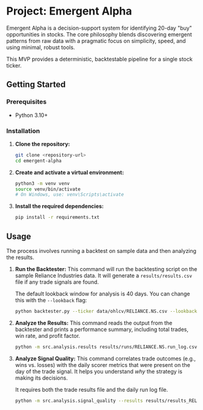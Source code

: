 # Project: Emergent Alpha

Emergent Alpha is a decision-support system for identifying 20-day "buy" opportunities in stocks. The core philosophy blends discovering emergent patterns from raw data with a pragmatic focus on simplicity, speed, and using minimal, robust tools.

This MVP provides a deterministic, backtestable pipeline for a single stock ticker.

## Getting Started

### Prerequisites

- Python 3.10+

### Installation

1.  **Clone the repository:**
    ```sh
    git clone <repository-url>
    cd emergent-alpha
    ```

2.  **Create and activate a virtual environment:**
    ```sh
    python3 -m venv venv
    source venv/bin/activate
    # On Windows, use: venv\Scripts\activate
    ```

3.  **Install the required dependencies:**
    ```sh
    pip install -r requirements.txt
    ```

## Usage

The process involves running a backtest on sample data and then analyzing the results.

1.  **Run the Backtester:**
    This command will run the backtesting script on the sample Reliance Industries data. It will generate a `results/results.csv` file if any trade signals are found.

    The default lookback window for analysis is 40 days. You can change this with the `--lookback` flag:
    ```sh
    python backtester.py --ticker data/ohlcv/RELIANCE.NS.csv --lookback 60
    ```

2.  **Analyze the Results:**
    This command reads the output from the backtester and prints a performance summary, including total trades, win rate, and profit factor.
    ```sh
    python -m src.analysis.results results/runs/RELIANCE.NS.run_log.csv
    ```

3.  **Analyze Signal Quality:**
    This command correlates trade outcomes (e.g., wins vs. losses) with the daily scorer metrics that were present on the day of the trade signal. It helps you understand *why* the strategy is making its decisions.

    It requires both the trade results file and the daily run log file.
    ```sh
    python -m src.analysis.signal_quality --results results/results_RELIANCE.NS.csv --log results/runs/RELIANCE.NS.run_log.csv
    ```
